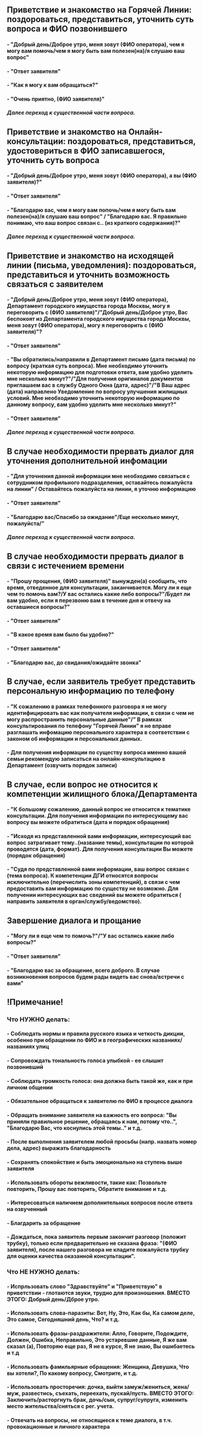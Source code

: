 ## Приветствие и знакомство на Горячей Линии: поздороваться, представиться, уточнить суть вопроса и ФИО позвонившего
#### - "Добрый день/Доброе утро, меня зовут (ФИО оператора), чем я могу вам помочь/чем я могу быть вам полезен(на)/я слушаю ваш вопрос"
#### - "Ответ заявителя"
#### - "Как я могу к вам обращаться?"
#### - "Очень приятно, (ФИО заявителя)"
##### Далее переход к существенной части вопроса.
## Приветствие и знакомство на Онлайн-консультации: поздороваться, представиться, удостовериться в ФИО записавшегося, уточнить суть вопроса
#### - "Добрый день/Доброе утро, меня зовут (ФИО оператора), а вы (ФИО заявителя)?"
#### - "Ответ заявителя"
#### - "Благодарю вас, чем я могу вам попочь/чем я могу быть вам полезен(на)/я слушаю ваш вопрос" / "Благодарю вас. Я правильно понимаю, что ваш вопрос связан с.. (из краткого содержания)?"
##### Далее переход к существенной части вопроса.
## Приветствие и знакомство на исходящей линии (письма, уведомления): поздороваться, представиться и уточнить возможность связаться с заявителем
#### - "Добрый день/Доброе утро, меня зовут (ФИО оператора), Департамент городского имущества города Москвы, могу я переговорить с (ФИО заявителя)"/"Добрый день/Доброе утро, Вас беспокоят из Департамента городского имущества города Москвы, меня зовут (ФИО оператора), могу я переговорить с (ФИО заявителя)"?
#### - "Ответ заявителя"
#### - "Вы обратились/направили в Департамент письмо (дата письма) по вопросу (краткая суть вопроса). Мне необходимо уточнить некоторую информацию для подготовки ответа, вам удобно уделить мне несколько минут?"/"Для получения оригиналов документов приглашаем вас в службу Одного Окна (дата, адрес)"/"В Ваш адрес (дата) направлено Уведомление по вопросу улучшения жилищных условий. Мне необходимо уточнить некоторую информацию по данному вопросу, вам удобно уделить мне несколько минут?"
#### - "Ответ заявителя"
##### Далее переход к существенной части вопроса.
## В случае необходимости прервать диалог для уточнения дополнительной инфомации
#### - "Для уточнения данной информации мне необходимо связаться с сотрудником профильного подразделения, оставайтесь пожалуйста на линии" / Оставайтесь пожалуйста на линии, я уточню информацию
#### - "Ответ заявителя"
#### - "Благодарю вас/Спасибо за ожидание"/Еще несколько минут, пожалуйста/"
##### Далее переход к существенной части вопроса.
## В случае необходимости прервать диалог в связи с истечением времени
#### - "Прошу прощения, (ФИО заявителя)" вынужден(а) сообщить, что время, отведенное для консультации, заканчивается. Могу ли я еще чем то помочь вам?/У вас остались какие либо вопросы?"/Будет ли вам удобно, если я перезвоню вам в течение дня и отвечу на оставшиеся вопросы?"
#### - "Ответ заявителя"
#### - "В какое время вам было бы удобно?"
#### - "Ответ заявителя"
#### - "Благодарю вас, до свидания/ожидайте звонка"
## В случае, если заявитель требует представить персональную информацию по телефону
#### - "К сожалению в рамках телефонного разговора я не могу идентифицировать вас как получателя информации, в связи с чем не могу распространить персональные данные"/" В рамках консультирования по телефону "Горячей Линии" я не вправе разглашать инфомацию персонального характера в соответствии с законом об информации и персональных данных. 
#### - Для получения информации по существу вопроса именно вашей семьи рекомендую записаться на онлайн-консультацию в Департамент (озвучить порядок записи)
## В случае, если вопрос не относится к компетенции жилищного блока/Департамента
#### - "К большому сожалению, данный вопрос не относится к тематике консультации. Для получения информации по интересующему вас вопросу вы можете обратиться (дата и порядок обращения)
#### - "Исходя из представленной вами информации, интересующий вас вопрос затрагивает тему..(название темы), консультации по которой проводятся (дата, формат). Для получения консультации Вы можете (порядок обращения)
#### - "Судя по представленной вами информации, ваш вопрос связан с (тема вопроса). К компетенции ДГИ относятся вопросы исключительно (перечислить зоны компетенций), в связи с чем предоставить вам информацию по существу не возможно. Для получении интересующих вас сведений вы можете обратиться ( направить заявителя в орган/службу/ведомство). 
## Завершение диалога и прощание
#### - "Могу ли я еще чем то помочь?"/"У вас остались какие либо вопросы?"
#### - "Ответ заявителя"
#### - "Благодарю вас за обращение, всего доброго. В случае возникновения вопросов будем рады видеть вас снова/встречи с вами"

## !Примечание!
### Что НУЖНО делать:
#### - Соблюдать нормы и правила русского языка и четкость дикции, особенно при обращении по ФИО и в географических названиях/названиях улиц
#### - Сопровождать тональность голоса улыбкой - ее слышит позвонивший
#### - Соблюдать громкость голоса: она должна быть такой же, как и при личном общении
#### - Обязательное обращаться к заявителю по ФИО в процессе диалога
#### - Обращать внимание заявителя на важность его вопроса: "Вы приняли правильное решение, обращаясь к нам, потому что..", "Благодарю Вас, что коснулись этой темы.." и т.д.
#### - После выполнения заявителем любой просьбы (напр. назвать номер дела, адрес) выражать благодарность
#### - Сохранять спокойствие и быть эмоционально на ступень выше заявителя
#### - Использовать обороты вежливости, такие как: Позвольте повторить, Прошу вас повторить, Обратите внимание и т.д.
#### - Интересоваться наличием дополнительных вопросов после ответа на озвученный
#### - Благдарить за обращение
#### - Дождаться, пока заявитель первым закончит разговор (положит трубку), только если предварительно не сказана фраза: "(ФИО заявителя), после нашего разговора не кладите пожалуйста трубку для оценки качества оказанной консультации".
### Что НЕ НУЖНО делать:
#### - Испрльзовать слово "Здравствуйте" и "Приветствую" в приветствии - глотаются звуки, трудно для произношения. ВМЕСТО ЭТОГО: Добрый день/Дброе утро.
#### - Использовать слова-паразиты: Вот, Ну, Это, Как бы, Ка самом деле, Это самое, Сегодняшний день, Что? и т.д.
#### - Использовать фразы-раздражители: Алло, Говорите, Подождите, Должен, Ошибка, Неправильно, Это устаревшие данные, Я же вам сказал (а), Повторяю еще раз, Я не в курсе, Я не знаю, Вы ошибаетесь и т.д
#### - Использовать фамильярные обращения: Женщина, Девушка, Что вы хотели?, По какому вопросу, Смотрите, и т.д.
#### - Использовать просторечия: дочка, выйти замуж/жениться, жена/муж, развестись, съехать, переехать, пускай/пусть. ВМЕСТО ЭТОГО: Заключить/расторгнуть брак, дочь/сын, супруг/супруга, изменить место жительства/сняться с рег. учета.
#### - Отвечать на вопросы, не относящиеся к теме диалога, в т.ч. провокационные и личного характера
